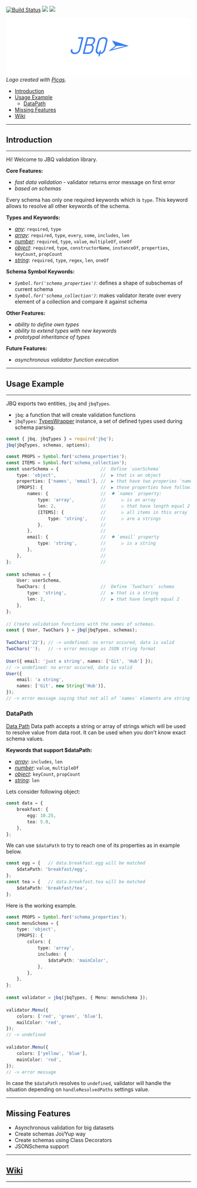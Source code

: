 
[![Build Status](https://travis-ci.org/krnik/jbq.svg?branch=master)](https://travis-ci.org/krnik/jbq)
[![](https://img.shields.io/npm/v/jbq.svg)](https://www.npmjs.com/package/jbq)
![](https://img.shields.io/npm/types/jbq.svg)


![LOGO](https://raw.githubusercontent.com/krnik/jbq/master/md/images/jbq.png)
*Logo created with [Picas](https://github.com/djyde/Picas).*

- [Introduction](#introduction)
- [Usage Example](#usage-example)
  - [DataPath](#datapath)
- [Missing Features](#missing-features)
- [Wiki](#wiki)

***
## Introduction
***
Hi! Welcome to JBQ validation library.

**Core Features:**
- *fast data validation* - validator returns error message on first error
- *based on schemas*

Every schema has only one required keywords which is `type`. This keyword allows to resolve all other keywords of the schema.

**Types and Keywords:**
- *[any](https://github.com/krnik/jbq/wiki/TypeAny)*: `required`, `type`
- *[array](https://github.com/krnik/jbq/wiki/TypeArray)*: `required`, `type`, `every`, `some`, `includes`, `len`
- *[number](https://github.com/krnik/jbq/wiki/TypeNumber)*: `required`, `type`, `value`, `multipleOf`, `oneOf`
- *[object](https://github.com/krnik/jbq/wiki/TypeObject)*: `required`, `type`, `constructorName`, `instanceOf`, `properties`, `keyCount`, `propCount`
- *[string](https://github.com/krnik/jbq/wiki/TypeString)*: `required`, `type`, `regex`, `len`, `oneOf`


**Schema Symbol Keywords:**
- *`Symbol.for('schema_properties')`*: defines a shape of subschemas of current schema
- *`Symbol.for('schema_collection')`*: makes validator iterate over every element of a collection and compare it against schema


**Other Features:**
- *ability to define own types*
- *ability to extend types with new keywords*
- *prototypal inheritance of types*

**Future Features:**
- *asynchronous validator function execution*

***
## Usage Example
***
JBQ exports two entities, `jbq` and `jbqTypes`.
- `jbq`: a function that will create validation functions
- `jbqTypes`: [TypesWrapper](https://github.com/krnik/jbq/wiki/typewrapper) instance, a set of defined types used during schema parsing.

```typescript
const { jbq, jbqTypes } = require('jbq');
jbq(jbqTypes, schemas, options);
```

```typescript
const PROPS = Symbol.for('schema_properties');
const ITEMS = Symbol.for('schema_collection');
const userSchema = {                //  Define `userSchema`
    type: 'object',                 //  ▶ that is an object
    properties: ['names', 'email'], //  ▶ that have two properies 'names' and 'email'
    [PROPS]: {                      //  ▶ those properties have following schemas
        names: {                    //  ⯁ `names` property:
            type: 'array',          //      ▷ is an array
            len: 2,                 //      ▷ that have length equal 2
            [ITEMS]: {              //      ▷ all items in this array
                type: 'string',     //      ▷ are a strings
            },                      //
        },                          //
        email: {                    //  ⯁ `email` property
            type: 'string',         //      ▷ is a string
        },                          //
    },                              //
};                                  //

const schemas = {
    User: userSchema,
    TwoChars: {                     //  Define `TwoChars` schema
        type: 'string',             //  ▶ that is a string
        len: 2,                     //  ▶ that have length equal 2
    },
};

// Create validation functions with the names of schemas.
const { User, TwoChars } = jbq(jbqTypes, schemas);

TwoChars('22'); // -> undefined: no error occured, data is valid
TwoChars('');   // -> error message as JSON string format

User({ email: 'just a string', names: ['Git', 'Hub'] });
// -> undefined: no error occured, data is valid
User({
    email: 'a string',
    names: ['Git', new String('Hub')],
});
// -> error message saying that not all of `names` elements are string primitives
```


### DataPath
[Data Path](https://github.com/krnik/jbq/wiki/datapath)
Data path accepts a string or array of strings which will be used to resolve value from data root.
It can be used when you don't know exact schema values.

**Keywords that support $dataPath:**
- *[array](https://github.com/krnik/jbq/wiki/TypeArray)*: `includes`, `len`
- *[number](https://github.com/krnik/jbq/wiki/TypeNumber)*: `value`, `multipleOf`
- *[object](https://github.com/krnik/jbq/wiki/TypeObject)*: `keyCount`, `propCount`
- *[string](https://github.com/krnik/jbq/wiki/TypeString)*: `len`


Lets consider following object:
```typescript
const data = {
    breakfast: {
        egg: 10.25,
        tea: 5.0,
    },
};
```


We can use `$dataPath` to try to reach one of its properties as in example below.
```typescript
const egg = {   // data.breakfast.egg will be matched
    $dataPath: 'breakfast/egg',
};
const tea = {   // data.breakfast.tea will be matched
    $dataPath: 'breakfast/tea',
};
```


Here is the working example.
```typescript
const PROPS = Symbol.for('schema_properties');
const menuSchema = {
    type: 'object',
    [PROPS]: {
        colors: {
            type: 'array',
            includes: {
                $dataPath: 'mainColor',
            },
        },
    },
};

const validator = jbq(jbqTypes, { Menu: menuSchema });

validator.Menu({
    colors: ['red', 'green', 'blue'],
    mailColor: 'red',
});
// -> undefined

validator.Menu({
    colors: ['yellow', 'blue'],
    mainColor: 'red',
});
// -> error message
```


<!-- TODO: Add links to `handleResolvedPaths` enum -->
In case the `$dataPath` resolves to `undefined`, validator will handle the situation depending on `handleResolvedPaths` settings value.

***
## Missing Features
- Asynchronous validation for big datasets
- Create schemas Joi/Yup way
- Create schemas using Class Decorators
- JSONSchema support
***

## [Wiki](https://github.com/krnik/jbq/wiki/)
***
